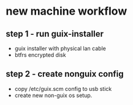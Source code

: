 
# new machine workflow

## step 1 - run guix-installer
- guix installer with physical lan cable 
- btfrs encrypted disk

## step 2 - create nonguix config
- copy /etc/guix.scm config to usb stick
- create new non-guix os setup.
